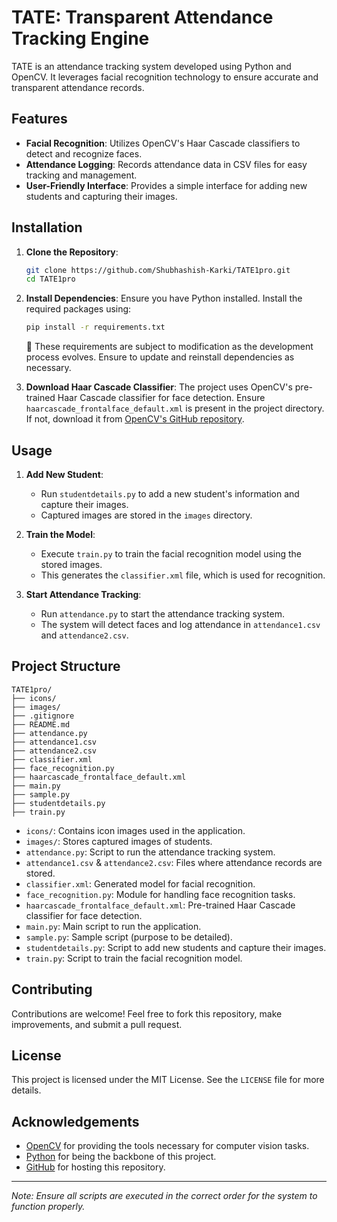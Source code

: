 # TATE: Transparent Attendance Tracking Engine

TATE is an attendance tracking system developed using Python and OpenCV. It leverages facial recognition technology to ensure accurate and transparent attendance records.

## Features

- **Facial Recognition**: Utilizes OpenCV's Haar Cascade classifiers to detect and recognize faces.
- **Attendance Logging**: Records attendance data in CSV files for easy tracking and management.
- **User-Friendly Interface**: Provides a simple interface for adding new students and capturing their images.

## Installation

1. **Clone the Repository**:
   ```bash
   git clone https://github.com/Shubhashish-Karki/TATE1pro.git
   cd TATE1pro
   ```

2. **Install Dependencies**:
   Ensure you have Python installed. Install the required packages using:
   ```bash
   pip install -r requirements.txt
   ```

   📌 These requirements are subject to modification as the development process evolves. Ensure to update and reinstall dependencies as necessary.



3. **Download Haar Cascade Classifier**:
   The project uses OpenCV's pre-trained Haar Cascade classifier for face detection. Ensure `haarcascade_frontalface_default.xml` is present in the project directory. If not, download it from [OpenCV's GitHub repository](https://github.com/opencv/opencv/tree/master/data/haarcascades).

## Usage

1. **Add New Student**:
   - Run `studentdetails.py` to add a new student's information and capture their images.
   - Captured images are stored in the `images` directory.

2. **Train the Model**:
   - Execute `train.py` to train the facial recognition model using the stored images.
   - This generates the `classifier.xml` file, which is used for recognition.

3. **Start Attendance Tracking**:
   - Run `attendance.py` to start the attendance tracking system.
   - The system will detect faces and log attendance in `attendance1.csv` and `attendance2.csv`.

## Project Structure

```
TATE1pro/
├── icons/
├── images/
├── .gitignore
├── README.md
├── attendance.py
├── attendance1.csv
├── attendance2.csv
├── classifier.xml
├── face_recognition.py
├── haarcascade_frontalface_default.xml
├── main.py
├── sample.py
├── studentdetails.py
├── train.py
```

- `icons/`: Contains icon images used in the application.
- `images/`: Stores captured images of students.
- `attendance.py`: Script to run the attendance tracking system.
- `attendance1.csv` & `attendance2.csv`: Files where attendance records are stored.
- `classifier.xml`: Generated model for facial recognition.
- `face_recognition.py`: Module for handling face recognition tasks.
- `haarcascade_frontalface_default.xml`: Pre-trained Haar Cascade classifier for face detection.
- `main.py`: Main script to run the application.
- `sample.py`: Sample script (purpose to be detailed).
- `studentdetails.py`: Script to add new students and capture their images.
- `train.py`: Script to train the facial recognition model.

## Contributing

Contributions are welcome! Feel free to fork this repository, make improvements, and submit a pull request.

## License

This project is licensed under the MIT License. See the `LICENSE` file for more details.

## Acknowledgements

- [OpenCV](https://opencv.org/) for providing the tools necessary for computer vision tasks.
- [Python](https://www.python.org/) for being the backbone of this project.
- [GitHub](https://github.com/) for hosting this repository.

---

*Note: Ensure all scripts are executed in the correct order for the system to function properly.*


